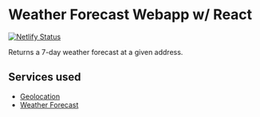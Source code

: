 # Weather Forecast Webapp w/ React

[![Netlify Status](https://api.netlify.com/api/v1/badges/ae6d8596-9b4c-40a1-9d63-9bea4efd5815/deploy-status)](https://app.netlify.com/sites/weather-forecast-thiagocbarreto/deploys)

Returns a 7-day weather forecast at a given address.

## Services used

* [Geolocation](https://geocoding.geo.census.gov/geocoder/Geocoding_Services_API.pdf)
* [Weather Forecast](https://www.weather.gov/documentation/services-web-api)

